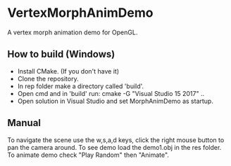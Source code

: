 # VertexMorphAnimDemo
A vertex morph animation demo for OpenGL.

## How to build (Windows)
- Install CMake. (If you don't have it)
- Clone the repository.
- In rep folder make a directory called 'build'.
- Open cmd and in 'build' run: cmake -G "Visual Studio 15 2017" ..
- Open solution in Visual Studio and set MorphAnimDemo as startup.

## Manual
To navigate the scene use the w,s,a,d keys, click the right mouse button to pan the camera around.
To see demo load the demo1.obj in the res folder. To animate demo check "Play Random" then "Animate".